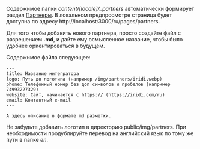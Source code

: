 Содержимое папки *content/[locale]/_partners* автоматически формирует раздел [Партнеры](https://wirenboard.com/ru/pages/partners/).
В локальном предпросмотре страница будет доступна по адресу http://localhost:3000/ru/pages/partners.

Для того чтобы добавить нового партнера, просто создайте файл с разрешением **.md**,
и дайте ему осмысленное название, чтобы было удобнее ориентироваться в будущем. 

Содержимое файла следующее:
```
---
title: Название интегратора
logo: Путь до логотипа (например /img/partners/iridi.webp)
phone: Телефонный номер без доп символов и пробелов (например 74993227329)
website: Сайт, начинается с https:// (https://iridi.com/ru)
email: Контактный e-mail
---

А здесь описание в формате md разметки.

```

Не забудьте добавить логотип в директорию public/img/partners.
При необходимости продублируйте перевод на английский язык по тому же пути в папке *en*.

